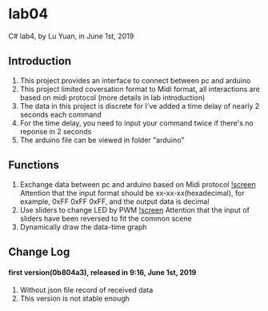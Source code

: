 # lab04
C# lab4, by Lu Yuan, in June 1st, 2019

## Introduction
1. This project provides an interface to connect between pc and arduino
2. This project limited coversation format to Midi format, all interactions are based on midi protocol (more details in lab introduction)
3. The data in this project is discrete for I've added a time delay of nearly 2 seconds each command
4. For the time delay, you need to input your command twice if there's no reponse in 2 seconds
5. The arduino file can be viewed in folder "arduino"

## Functions
1. Exchange data between pc and arduino based on Midi protocol
[!screen](screencut/1.gif)
Attention that the input format should be xx-xx-xx(hexadecimal), for example, 0xFF 0xFF 0xFF, and the output data is decimal
2. Use sliders to change LED by PWM
[!screen](screencut/2.gif)
Attention that the input of sliders have been reversed to fit the common scene
3. Dynamically draw the data-time graph

## Change Log
#### first version(0b804a3), released in 9:16, June 1st, 2019
1. Without json file record of received data
2. This version is not stable enough

